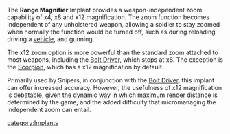The **Range Magnifier** Implant provides a weapon-independent zoom
capability of x4, x8 and x12 magnification. The zoom function becomes
independent of any unholstered weapon, allowing a soldier to stay zoomed
when normally the function would be turned off, such as during
reloading, driving a [vehicle](/vehicle "wikilink"), and gunning.

The x12 zoom option is more powerful than the standard zoom attached to
most weapons, including the [Bolt Driver](/Bolt_Driver "wikilink"), which
stops at x8. The exception is the [Scorpion](/Scorpion "wikilink"), which
has a x12 magnification by default.

Primarily used by Snipers, in conjunction with the [Bolt
Driver](/Bolt_Driver "wikilink"), this implant can offer increased
accuracy. However, the usefulness of x12 magnification is debatable,
given the dynamic way in which maximum render distance is determined by
the game, and the added difficulty that micromanaging the independent
zoom can entail.

[category:Implants](/category:Implants "wikilink")
